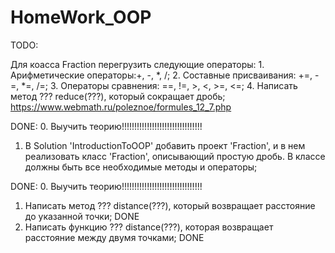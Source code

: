 # HomeWork_OOP
TODO:

Для коасса Fraction перегрузить следующие операторы:
	1. Арифметические операторы:+, -, *, /;
	2. Составные присваивания:	+=, -=, *=, /=;
	3. Операторы сравнения:		==, !=, >, <, >=, <=;
	4. Написать метод ??? reduce(???), который сокращает дробь;
		https://www.webmath.ru/poleznoe/formules_12_7.php

DONE:
0. Выучить теорию!!!!!!!!!!!!!!!!!!!!!!!!!!!!!!!!
1. В Solution 'IntroductionToOOP' добавить проект 'Fraction', и в нем реализовать класс 'Fraction',
   описывающий простую дробь. В классе должны быть все необходимые методы и операторы;

DONE:
0. Выучить теорию!!!!!!!!!!!!!!!!!!!!!!!!!!!!!!!!
1. Написать метод ??? distance(???), который возвращает расстояние до указанной точки;		DONE
2. Написать функцию ??? distance(???), которая возвращает расстояние между двумя точками;	DONE
